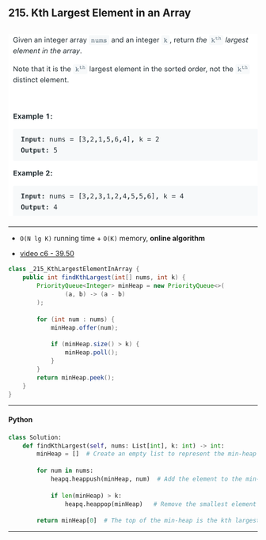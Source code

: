 ## 215. Kth Largest Element in an Array
![](img/2022-05-12-01-22-26.png)
---


---

- `O(N lg K)` running time + `O(K)` memory, **online algorithm**

- [video c6 - 39.50]()

```java
class _215_KthLargestElementInArray {
    public int findKthLargest(int[] nums, int k) {
        PriorityQueue<Integer> minHeap = new PriorityQueue<>(
                (a, b) -> (a - b)
        );

        for (int num : nums) {
            minHeap.offer(num);

            if (minHeap.size() > k) {
                minHeap.poll();
            }
        }
        return minHeap.peek();
    }
}
```

---

#### Python


```python
class Solution:
    def findKthLargest(self, nums: List[int], k: int) -> int:
        minHeap = []  # Create an empty list to represent the min-heap

        for num in nums:
            heapq.heappush(minHeap, num)  # Add the element to the min-heap

            if len(minHeap) > k:
                heapq.heappop(minHeap)   # Remove the smallest element if the size exceeds k

        return minHeap[0]  # The top of the min-heap is the kth largest element

```
---




